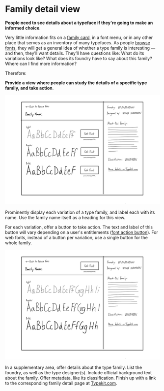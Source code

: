 # Family detail view

**People need to see details about a typeface if they're going to make an informed choice**.

Very little information fits on a [family card](family_card.md), in a font menu, or in any other place that serves as an inventory of many typefaces. As people [browse fonts](browse_fonts.md), they will get a general idea of whether a type family is interesting — and then, they’ll want details. They’ll have questions like: What do its variations look like? What does its foundry have to say about this family? Where can I find more information?

Therefore:

**Provide a view where people can study the details of a specific type family, and take action**.

![Sketch of family detail view mockup](../img/family-detail-view-01.png)

Prominently display each variation of a type family, and label each with its name. Use the family name itself as a heading for this view.

For each variation, offer a button to take action. The text and label of this button will vary depending on a user's entitlements ([font action button](font_action_button.md)). For web fonts, instead of a button per variation, use a single button for the whole family.

![Sketch showing individual action buttons for each style](../img/family-detail-view-02.png)

In a supplementary area, offer details about the type family. List the foundry, as well as the type designer(s). Include official background text about the family. Offer metadata, like its classification. Finish up with a link to the corresponding family detail page at [Typekit.com](https://www.typekit.com).
